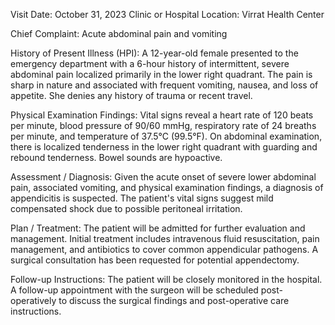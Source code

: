  Visit Date: October 31, 2023
Clinic or Hospital Location: Virrat Health Center

Chief Complaint: Acute abdominal pain and vomiting

History of Present Illness (HPI): A 12-year-old female presented to the emergency department with a 6-hour history of intermittent, severe abdominal pain localized primarily in the lower right quadrant. The pain is sharp in nature and associated with frequent vomiting, nausea, and loss of appetite. She denies any history of trauma or recent travel.

Physical Examination Findings: Vital signs reveal a heart rate of 120 beats per minute, blood pressure of 90/60 mmHg, respiratory rate of 24 breaths per minute, and temperature of 37.5°C (99.5°F). On abdominal examination, there is localized tenderness in the lower right quadrant with guarding and rebound tenderness. Bowel sounds are hypoactive.

Assessment / Diagnosis: Given the acute onset of severe lower abdominal pain, associated vomiting, and physical examination findings, a diagnosis of appendicitis is suspected. The patient's vital signs suggest mild compensated shock due to possible peritoneal irritation.

Plan / Treatment: The patient will be admitted for further evaluation and management. Initial treatment includes intravenous fluid resuscitation, pain management, and antibiotics to cover common appendicular pathogens. A surgical consultation has been requested for potential appendectomy.

Follow-up Instructions: The patient will be closely monitored in the hospital. A follow-up appointment with the surgeon will be scheduled post-operatively to discuss the surgical findings and post-operative care instructions.